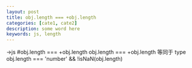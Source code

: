 ```yaml
---
layout: post
title: obj.length === +obj.length 
categories: [cate1, cate2]
description: some word here
keywords: js, length
---
```

->js
#obj.length === +obj.length
obj.length === +obj.length 等同于 type obj.length === 'number' && !isNaN(obj.length)
